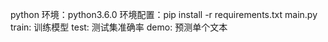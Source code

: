 python 环境：python3.6.0
环境配置：pip install -r requirements.txt
main.py
    train: 训练模型
    test: 测试集准确率
    demo: 预测单个文本